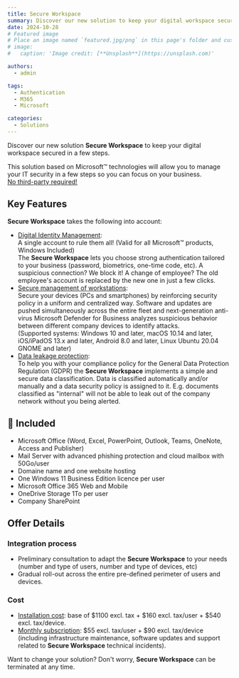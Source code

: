 ```yaml
---
title: Secure Workspace
summary: Discover our new solution to keep your digital workspace secured in a few steps
date: 2024-10-28
# Featured image
# Place an image named `featured.jpg/png` in this page's folder and customize its options here.
# image:
#   caption: 'Image credit: [**Unsplash**](https://unsplash.com)'

authors:
  - admin

tags:
  - Authentication
  - M365
  - Microsoft

categories:
  - Solutions
---
```


Discover our new solution **Secure Workspace** to keep your digital workspace secured in a few steps.

This solution based on Microsoft™ technologies will allow you to manage your IT security in a few steps so you can focus on your business.\
<ins>No third-party required!</ins>

## Key Features
**Secure Workspace** takes the following into account:
- <ins>Digital Identity Management</ins>:\
A single account to rule them all! (Valid for all Microsoft™ products, Windows Included)\
The **Secure Workspace** lets you choose strong authentication tailored to your business (password, biometrics, one-time code, etc). A suspicious connection? We block it! A change of employee? The old employee's account is replaced by the new one in just a few clicks.
- <ins>Secure management of workstations</ins>:\
Secure your devices (PCs and smartphones) by reinforcing security policy in a uniform and centralized way. Software and updates are pushed simultaneously across the entire fleet and next-generation anti-virus Microsoft Defender for Business analyzes suspicious behavior between different company devices to identify attacks.\
(Supported systems: Windows 10 and later, macOS 10.14 and later, iOS/iPadOS 13.x and later, Android 8.0 and later, Linux Ubuntu 20.04 GNOME and later)
- <ins>Data leakage protection</ins>:\
To help you with your compliance policy for the General Data Protection Regulation (GDPR) the **Secure Workspace** implements a simple and secure data classification. Data is classified automatically and/or manually and a data security policy is assigned to it. E.g. documents classified as "internal" will not be able to leak out of the company network without you being alerted.

## 🎁 Included
- Microsoft Office (Word, Excel, PowerPoint, Outlook, Teams, OneNote, Access and Publisher)
- Mail Server with advanced phishing protection and cloud mailbox with 50Go/user
- Domaine name and one website hosting
- One Windows 11 Business Edition licence per user
- Microsoft Office 365 Web and Mobile
- OneDrive Storage 1To per user
- Company SharePoint

## Offer Details
### Integration process
- Preliminary consultation to adapt the **Secure Workspace** to your needs (number and type of users, number and type of devices, etc)
- Gradual roll-out across the entire pre-defined perimeter of users and devices.

### Cost
- <ins>Installation cost</ins>: base of $1100 excl. tax + $160 excl. tax/user + $540 excl. tax/device.
- <ins>Monthly subscription</ins>: $55 excl. tax/user + $90 excl. tax/device (including infrastructure maintenance, software updates and support related to **Secure Workspace** technical incidents).

Want to change your solution? Don't worry, **Secure Workspace** can be terminated at any time.